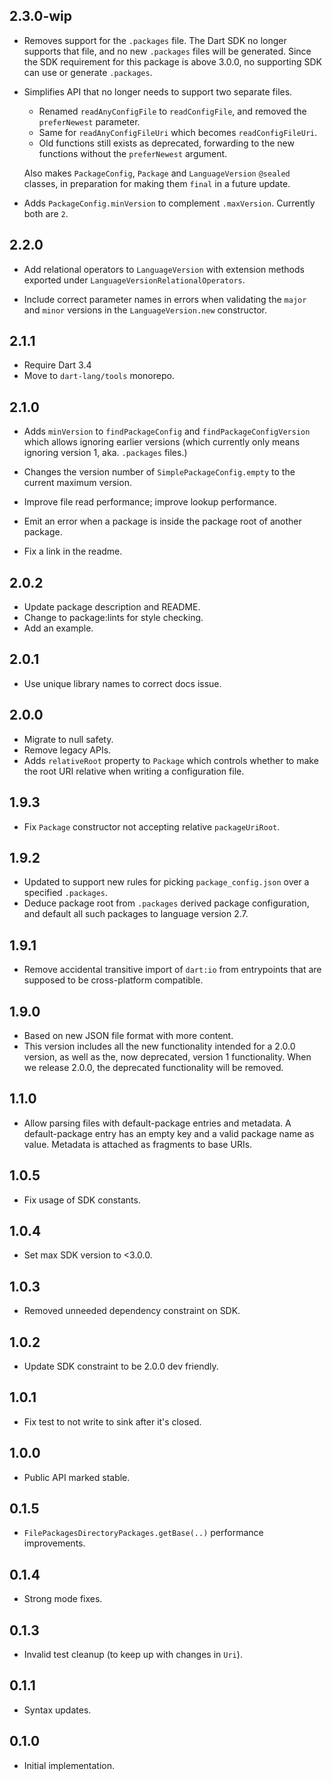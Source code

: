 ## 2.3.0-wip

- Removes support for the `.packages` file.
  The Dart SDK no longer supports that file, and no new `.packages` files
  will be generated.
  Since the SDK requirement for this package is above 3.0.0,
  no supporting SDK can use or generate `.packages`.

- Simplifies API that no longer needs to support two separate files.
  - Renamed `readAnyConfigFile` to `readConfigFile`, and removed
    the `preferNewest` parameter.
  - Same for `readAnyConfigFileUri` which becomes `readConfigFileUri`.
  - Old functions still exists as deprecated, forwarding to the new
    functions without the `preferNewest` argument.

  Also makes `PackageConfig`, `Package` and `LanguageVersion` `@sealed` classes,
  in preparation for making them `final` in a future update.

- Adds `PackageConfig.minVersion` to complement `.maxVersion`.
  Currently both are `2`.

## 2.2.0

- Add relational operators to `LanguageVersion` with extension methods
  exported under `LanguageVersionRelationalOperators`.

- Include correct parameter names in errors when validating
  the `major` and `minor` versions in the `LanguageVersion.new` constructor.

## 2.1.1

- Require Dart 3.4
- Move to `dart-lang/tools` monorepo.

## 2.1.0

- Adds `minVersion` to `findPackageConfig` and `findPackageConfigVersion`
  which allows ignoring earlier versions (which currently only means
  ignoring version 1, aka. `.packages` files.)

- Changes the version number of `SimplePackageConfig.empty` to the
  current maximum version.

- Improve file read performance; improve lookup performance.
- Emit an error when a package is inside the package root of another package.
- Fix a link in the readme.

## 2.0.2

- Update package description and README.
- Change to package:lints for style checking.
- Add an example.

## 2.0.1

- Use unique library names to correct docs issue.

## 2.0.0

- Migrate to null safety.
- Remove legacy APIs.
- Adds `relativeRoot` property to `Package` which controls whether to
  make the root URI relative when writing a configuration file.

## 1.9.3

- Fix `Package` constructor not accepting relative `packageUriRoot`.

## 1.9.2

- Updated to support new rules for picking `package_config.json` over
  a specified `.packages`.
- Deduce package root from `.packages` derived package configuration,
  and default all such packages to language version 2.7.

## 1.9.1

- Remove accidental transitive import of `dart:io` from entrypoints that are
  supposed to be cross-platform compatible.

## 1.9.0

- Based on new JSON file format with more content.
- This version includes all the new functionality intended for a 2.0.0
  version, as well as the, now deprecated, version 1 functionality.
  When we release 2.0.0, the deprecated functionality will be removed.

## 1.1.0

- Allow parsing files with default-package entries and metadata.
  A default-package entry has an empty key and a valid package name
  as value.
  Metadata is attached as fragments to base URIs.

## 1.0.5

- Fix usage of SDK constants.

## 1.0.4

- Set max SDK version to <3.0.0.

## 1.0.3

- Removed unneeded dependency constraint on SDK.

## 1.0.2

- Update SDK constraint to be 2.0.0 dev friendly.

## 1.0.1

- Fix test to not write to sink after it's closed.

## 1.0.0

- Public API marked stable.

## 0.1.5

- `FilePackagesDirectoryPackages.getBase(..)` performance improvements.

## 0.1.4

- Strong mode fixes.

## 0.1.3

- Invalid test cleanup (to keep up with changes in `Uri`).

## 0.1.1

- Syntax updates.

## 0.1.0

- Initial implementation.
